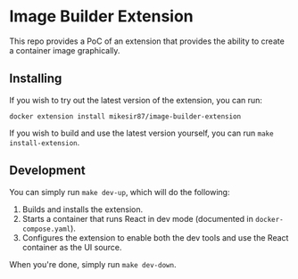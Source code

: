 # Image Builder Extension

This repo provides a PoC of an extension that provides the ability to create a container image graphically.

## Installing

If you wish to try out the latest version of the extension, you can run:

```
docker extension install mikesir87/image-builder-extension
```

If you wish to build and use the latest version yourself, you can run `make install-extension`.


## Development

You can simply run `make dev-up`, which will do the following:

1. Builds and installs the extension.
1. Starts a container that runs React in dev mode (documented in `docker-compose.yaml`).
1. Configures the extension to enable both the dev tools and use the React container as the UI source.

When you're done, simply run `make dev-down`.
